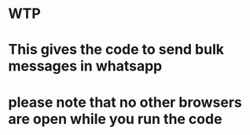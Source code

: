 # WTP
# This gives the code to send bulk messages in whatsapp

# please note that no other browsers are open while you run the code
